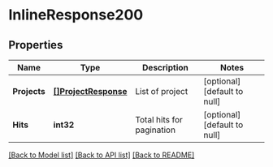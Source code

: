 # InlineResponse200

## Properties
Name | Type | Description | Notes
------------ | ------------- | ------------- | -------------
**Projects** | [**[]ProjectResponse**](ProjectResponse.md) | List of project | [optional] [default to null]
**Hits** | **int32** | Total hits for pagination | [optional] [default to null]

[[Back to Model list]](../README.md#documentation-for-models) [[Back to API list]](../README.md#documentation-for-api-endpoints) [[Back to README]](../README.md)

